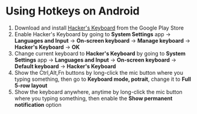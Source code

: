 # Using Hotkeys on Android

1. Download and install [Hacker's Keyboard](https://play.google.com/store/apps/details?hl=en&id=org.pocketworkstation.pckeyboard) from the Google Play Store
2. Enable Hacker's Keyboard by going to **System Settings** app → **Languages and Input** → **On-screen keyboard** →  **Manage keyboard** → **Hacker's Keyboard** → **OK**
3. Change current keyboard to **Hacker's Keyboard** by going to **System Settings** app → **Languages and Input** → **On-screen keyboard** → **Default keyboard** → **Hacker's Keyboard**
4. Show the Ctrl,Alt,Fn buttons by long-click the mic button where you typing something, then go to **Keyboard mode, potrait**, change it to **Full 5-row layout**
5. Show the keyboard anywhere, anytime by long-click the mic button where you typing something, then enable the **Show permanent notification** option